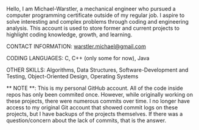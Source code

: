 Hello,
I am Michael-Warstler, a mechanical engineer who pursued a computer programming certificate outside of my regular job. I aspire to solve interesting and complex problems through coding and engineering analysis. This account is used to store former and current projects to highlight coding knowledge, growth, and learning.

CONTACT INFORMATION:  warstler.michael@gmail.com

CODING LANGUAGES: C, C++ (only some for now), Java

OTHER SKILLS: Algorithms, Data Structures, Software-Development and Testing, Object-Oriented Design, Operating Systems

** NOTE **: This is my personal GitHub account. All of the code inside repos has only been commited once. However, while originally working on these projects, there were numerous commits over time. I no longer have access to my original Git account that showed commit logs on these projects, but I have backups of the projects themselves.
      If there was a question/concern about the lack of commits, that is the answer.
